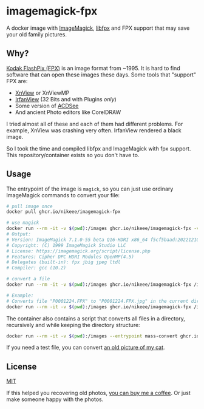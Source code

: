 # imagemagick-fpx
A docker image with [ImageMagick](github.com/ImageMagick/ImageMagick), [libfpx](https://github.com/ImageMagick/libfpx) and FPX support that may save your old family pictures.

## Why?
[Kodak FlashPix (FPX)](https://en.wikipedia.org/wiki/FlashPix) is an image format from ~1995. It is hard to find software that can open these images these days. Some tools that "support" FPX are:
- [XnView](https://www.xnview.com) or XnViewMP
- [IrfanView](https://www.irfanview.com/main_what_is_ger.htm) (32 Bits and with Plugins _only_)
- Some version of [ACDSee](https://help.acdsystems.com/de/acdsee-pro-2-mac/Content/1Topics/8_File_formats/Supported_file_formats.htm)
- And ancient Photo editors like CorelDRAW

I tried almost all of these and each of them had different problems. For example, XnView was crashing very often. IrfanView rendered a black image.

So I took the time and compiled libfpx and ImageMagick with fpx support. This repository/container exists so you don't have to.

## Usage
The entrypoint of the image is `magick`, so you can just use ordinary ImageMagick commands to convert your file:
```sh
# pull image once
docker pull ghcr.io/nikeee/imagemagick-fpx

# use magick
docker run --rm -it -v $(pwd):/images ghcr.io/nikeee/imagemagick-fpx -version
# Output:
# Version: ImageMagick 7.1.0-55 beta Q16-HDRI x86_64 f5cf5baad:20221210 https://imagemagick.org
# Copyright: (C) 1999 ImageMagick Studio LLC
# License: https://imagemagick.org/script/license.php
# Features: Cipher DPC HDRI Modules OpenMP(4.5)
# Delegates (built-in): fpx jbig jpeg ltdl
# Compiler: gcc (10.2)

# convert a file
docker run --rm -it -v $(pwd):/images ghcr.io/nikeee/imagemagick-fpx /images/<source-image>.fpx /images/<target-image>.jpg

# Example:
# Converts file "P0001224.FPX" to "P0001224.FPX.jpg" in the current directory
docker run --rm -it -v $(pwd):/images ghcr.io/nikeee/imagemagick-fpx /images/P0001224.FPX /images/P0001224.FPX.jpg
```

The container also contains a script that converts all files in a directory, recursively and while keeping the directory structure:
```sh
docker run --rm -it -v $(pwd):/images --entrypoint mass-convert ghcr.io/nikeee/imagemagick-fpx /images /image/out
```

If you need a test file, you can convert [an old picture of my cat](./assets/CAT.FPX).

## License
[MIT](./LICENSE)

If this helped you recovering old photos, [you can buy me a coffee](https://github.com/sponsors/nikeee). Or just make someone happy with the photos.
